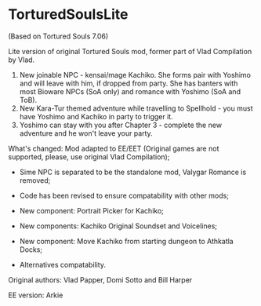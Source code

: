 # TorturedSoulsLite

(Based on Tortured Souls 7.06)

Lite version of original Tortured Souls mod, former part of Vlad Compilation by Vlad.
1) New joinable NPC - kensai/mage Kachiko. She forms pair with Yoshimo and will leave with him, if dropped from party. She has banters with most Bioware NPCs (SoA only) and romance with Yoshimo (SoA and ToB).
2) New Kara-Tur themed adventure while travelling to Spellhold - you must have Yoshimo and Kachiko in party to trigger it.
3) Yoshimo can stay with you after Chapter 3 - complete the new adventure and he won't leave your party. 

What's changed:
Mod adapted to EE/EET (Original games are not supported, please, use original Vlad Compilation);

 - Sime NPC is separated to be the standalone mod, Valygar Romance is removed;

 - Code has been revised to ensure compatability with other mods;

 - New component: Portrait Picker for Kachiko;

 - New components: Kachiko Original Soundset and Voicelines;

 - New component: Move Kachiko from starting dungeon to Athkatla Docks;

 - Alternatives compatability.

Original authors: Vlad Papper, Domi Sotto and Bill Harper

EE version: Arkie
